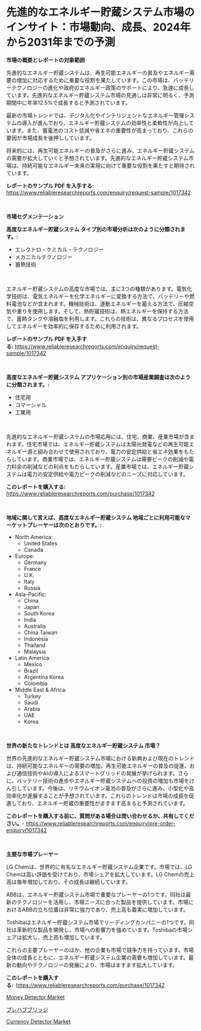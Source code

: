 <p><h1>先進的なエネルギー貯蔵システム市場のインサイト：市場動向、成長、2024年から2031年までの予測</h1></p><p><strong>市場の概要とレポートの対象範囲</strong></p>
<p><p>先進的なエネルギー貯蔵システムは、再生可能エネルギーの普及やエネルギー需要の増加に対応するために重要な役割を果たしています。この市場は、バッテリーテクノロジーの進化や政府のエネルギー政策のサポートにより、急速に成長しています。先進的なエネルギー貯蔵システム市場の見通しは非常に明るく、予測期間中に年率12.5%で成長すると予測されています。</p><p>最新の市場トレンドでは、デジタル化やインテリジェントなエネルギー管理システムの導入が進んでおり、エネルギー貯蔵システムの効率性と柔軟性が向上しています。また、蓄電池のコスト低減や省エネの重要性が高まっており、これらの要因が市場成長を後押ししています。</p><p>将来的には、再生可能エネルギーの普及がさらに進み、エネルギー貯蔵システムの需要が拡大していくと予想されています。先進的なエネルギー貯蔵システム市場は、持続可能なエネルギー未来の実現に向けて重要な役割を果たすと期待されています。</p></p>
<p><strong>レポートのサンプル PDF を入手する:</strong> <a href="https://www.reliableresearchreports.com/enquiry/request-sample/1017342">https://www.reliableresearchreports.com/enquiry/request-sample/1017342</a></p>
<p>&nbsp;</p>
<p><strong>市場セグメンテーション</strong></p>
<p><strong>高度なエネルギー貯蔵システム タイプ別の市場分析は次のように分類されます。:</strong></p>
<p><ul><li>エレクトロ・ケミカル・テクノロジー</li><li>メカニカルテクノロジー</li><li>蓄熱技術</li></ul></p>
<p>&nbsp;</p>
<p><p>エネルギー貯蔵システムの高度な市場では、主に3つの種類があります。電気化学技術は、電気エネルギーを化学エネルギーに変換する方法で、バッテリーや燃料電池などが含まれます。機械技術は、運動エネルギーを蓄える方法で、圧縮空気や重りを使用します。そして、熱貯蔵技術は、熱エネルギーを保持する方法で、蓄熱タンクや溶融塩を利用します。これらの技術は、異なるプロセスを使用してエネルギーを効率的に保存するために利用されます。</p></p>
<p><strong>レポートのサンプル PDF を入手する:</strong>&nbsp;<a href="https://www.reliableresearchreports.com/enquiry/request-sample/1017342">https://www.reliableresearchreports.com/enquiry/request-sample/1017342</a></p>
<p>&nbsp;</p>
<p><strong> 高度なエネルギー貯蔵システム アプリケーション別の市場産業調査は次のように分類されます。:</strong></p>
<p><ul><li>住宅用</li><li>コマーシャル</li><li>工業用</li></ul></p>
<p>&nbsp;</p>
<p><p>先進的なエネルギー貯蔵システムの市場応用には、住宅、商業、産業市場が含まれます。住宅市場では、エネルギー貯蔵システムは太陽光発電などの再生可能エネルギー源と組み合わせて使用されており、電力の安定供給と省エネ効果をもたらしています。商業市場では、エネルギー貯蔵システムは需要ピークの削減や電力料金の削減などの利点をもたらしています。産業市場では、エネルギー貯蔵システムは電力の安定供給や電力ピークの削減などのニーズに対応しています。</p></p>
<p><strong>このレポートを購入する:</strong>&nbsp; <a href="https://www.reliableresearchreports.com/purchase/1017342">https://www.reliableresearchreports.com/purchase/1017342</a></p>
<p>&nbsp;</p>
<p><strong>地域に関して言えば、高度なエネルギー貯蔵システム 地域ごとに利用可能なマーケットプレーヤーは次のとおりです。:</strong></p>
<p><ul>
    <li>
        North America:
        <ul>
            <li>United States</li>
            <li>Canada</li>
        </ul>
    </li>
    <li>
        Europe:
        <ul>
            <li>Germany</li>
            <li>France</li>
            <li>U.K.</li>
            <li>Italy</li>
            <li>Russia</li>
        </ul>
    </li>
    <li>
        Asia-Pacific:
        <ul>
            <li>China</li>
            <li>Japan</li>
            <li>South Korea</li>
            <li>India</li>
            <li>Australia</li>
            <li>China Taiwan</li>
            <li>Indonesia</li>
            <li>Thailand</li>
            <li>Malaysia</li>
        </ul>
    </li>
    <li>
        Latin America:
        <ul>
            <li>Mexico</li>
            <li>Brazil</li>
            <li>Argentina Korea</li>
            <li>Colombia</li>
        </ul>
    </li>
    <li>
        Middle East & Africa:
        <ul>
            <li>Turkey</li>
            <li>Saudi</li>
            <li>Arabia</li>
            <li>UAE</li>
            <li>Korea</li>
        </ul>
    </li>
    </ul></p>
<p>&nbsp;</p>
<p><strong>世界の新たなトレンドとは 高度なエネルギー貯蔵システム 市場？</strong></p>
<p><p>世界の先進的なエネルギー貯蔵システム市場における新興および現在のトレンドは、持続可能なエネルギーの需要の増加、再生可能エネルギーの普及の促進、および通信技術やAIの導入によるスマートグリッドの発展が挙げられます。さらに、バッテリー技術の進歩やエネルギー貯蔵システムへの投資の増加も市場をけん引しています。今後は、リチウムイオン電池の普及がさらに進み、小型化や高効率化が進展することが予想されています。これらのトレンドは市場の成長を促進しており、エネルギー貯蔵の重要性がますます高まると予測されています。</p></p>
<p><strong>このレポートを購入する前に、質問がある場合は問い合わせるか、共有してください。</strong>- <a href="https://www.reliableresearchreports.com/enquiry/pre-order-enquiry/1017342">https://www.reliableresearchreports.com/enquiry/pre-order-enquiry/1017342</a></p>
<p>&nbsp;</p>
<p><strong>主要な市場プレーヤー</strong></p>
<p><p>LG Chemは、世界的に有名なエネルギー貯蔵システム企業です。市場では、LG Chemは高い評価を受けており、市場シェアを拡大しています。LG Chemの売上高は毎年増加しており、その成長は継続しています。</p><p>ABBは、エネルギー貯蔵システム市場で重要なプレーヤーの1つです。同社は最新のテクノロジーを活用し、市場ニーズに合った製品を提供しています。市場におけるABBの立ち位置は非常に強力であり、売上高も着実に増加しています。</p><p>Toshibaはエネルギー貯蔵システム市場でリーディングカンパニーの1つです。同社は革新的な製品を開発し、市場への影響力を強めています。Toshibaの市場シェアは拡大し、売上高も増加しています。</p><p>これらの主要プレーヤーのほか、他の企業も市場で競争力を持っています。市場全体の成長とともに、エネルギー貯蔵システム企業の需要も増加しています。最新の動向やテクノロジーの発展により、市場はますます拡大しています。</p></p>
<p><strong>このレポートを購入する:</strong>&nbsp;&nbsp;<a href="https://www.reliableresearchreports.com/purchase/1017342">https://www.reliableresearchreports.com/purchase/1017342</a></p>
<p><p><a href="https://view.publitas.com/reportprime-1/money-detector-market-size-reflecting-a-forecast-till-2030-market-by-type-by-application-and-by-geography/">Money Detector Market</a></p><p><a href="https://medium.com/@nicolasrown5/%E3%83%97%E3%83%AC%E3%83%8F%E3%82%99%E3%83%95%E3%82%99%E3%83%AA%E3%82%B1%E3%83%BC%E3%82%B7%E3%83%A7%E3%83%B3%E6%A9%8B%E5%B8%82%E5%A0%B4%E5%88%86%E6%9E%90-%E3%81%9D%E3%81%AEcagr-%E5%B8%82%E5%A0%B4%E3%82%BB%E3%82%AF%E3%82%99%E3%83%A1%E3%83%B3%E3%83%86%E3%83%BC%E3%82%B7%E3%83%A7%E3%83%B3-%E3%81%8A%E3%82%88%E3%81%B2%E3%82%99%E3%82%AF%E3%82%99%E3%83%AD%E3%83%BC%E3%83%8F%E3%82%99%E3%83%AB%E7%94%A3%E6%A5%AD%E6%A6%82%E8%A6%81-485dabf80673">プレハブブリッジ</a></p><p><a href="https://view.publitas.com/reportprime-1/currency-detector-market-research-report-the-key-to-successful-business-strategy-forecasted-for-period-from-2023-2030/">Currency Detector Market</a></p></p>